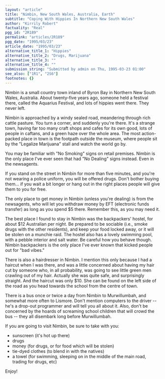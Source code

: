 ```yaml
---
layout: "article"
title: "Nimbin, New South Wales, Australia, Earth"
subtitle: "Coping With Hippies In Northern New South Wales"
author: "Kirrily Robert"
factuality: "Real"
pgg_id: "2R189"
permalink: "articles/2R189"
pgg_date: "1995/03/23"
article_date: "1995/03/23"
alternative_title_1: "Hippies"
alternative_title_2: "Drugs, Marijuana"
alternative_title_3: ""
alternative_title_4: ""
submission_string: "Submitted by admin on Thu, 1995-03-23 01:00"
see_also: ["1R1", "2S6"]
footnotes: {}
---
```

<div>
<p>Nimbin is a small country town inland of Byron Bay in Northern New South Wales, Australia. About twenty-five years ago, someone held a festival there, called the Aquarius Festival, and lots of hippies went there. They never left.</p>
<p>Nimbin is approached by a windy sealed road, meandering through rich cattle pasture. You turn a corner, and suddenly you're there. It's a strange town, having far too many craft shops and cafes for its own good, lots of people in caftans, and a green haze over the whole area. The most action- packed place in town is the footpath outside the museum, where people sit by the "Legalize Marijuana" stall and watch the world go by.</p>
<p>You may be familiar with "No Smoking" signs on retail premises. Nimbin is the only place I've ever seen that had "No Dealing" signs instead. Even in the newsagents.</p>
<p>If you stand on the street in Nimbin for more than five minutes, and you're not wearing a police uniform, you will be offered drugs. Don't bother buying them... if you wait a bit longer or hang out in the right places people will give them to you for free.</p>
<p>The only place to get money in Nimbin (unless you're dealing) is from the newsagents, who will let you withdraw money by EFT (electronic funds transfer) as long as you spend $5 there. Remember this, as you may need it.</p>
<p>The best place I found to stay in Nimbin was the backpackers' hostel, for about $12 Australian per night. Be prepared to be sociable (i.e., smoke drugs with the other residents), and keep your food locked away, or it will be stolen on a munchie raid. The hostel also has a lovely swimming pool, with a pebble interior and salt water. Be careful how you behave though. Nimbin backpackers is the only place I've ever known that kicked people out for "bad vibes."</p>
<p>There is also a hairdresser in Nimbin. I mention this only because I had a haircut when I was there, and was a little concerned about having my hair cut by someone who, in all probability, was going to see little green men crawling out of my hair. Actually she was quite safe, and surprisingly straight. And the haircut was only $10. She can be found on the left side of the road as you head towards the school from the centre of town.</p>
<p>There is a bus once or twice a day from Nimbin to Murwillumbah, and somewhat more often to Lismore. Don't mention computers to the driver -- he's a drop-out programmer and will tell you all about it. Also, don't be concerned by the hoards of screaming school children that will crowd the bus -- they all disembark long before Murwillumbah.</p>
<p>If you are going to visit Nimbin, be sure to take with you:</p>
<ul>
<li>sunscreen (it's hot up there)</li>
<li>drugs</li>
<li>money (for drugs, or for food which will be stolen)</li>
<li>tie-dyed clothes (to blend in with the natives)</li>
<li>a towel (for swimming, sleeping on in the middle of the main road, trading for drugs, etc)</li>
</ul>
<p>Enjoy!</p>
</div>
